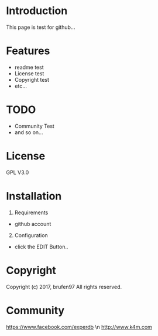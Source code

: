 # Introduction
This page is test for github... 


# Features
* readme test
* License test
* Copyright test
* etc...


# TODO
* Community Test
* and so on...


# License
GPL V3.0


# Installation
1. Requirements
- github account

2. Configuration
- click the EDIT Button..


# Copyright
Copyright (c) 2017, brufen97
All rights reserved.


# Community
https://www.facebook.com/experdb \n
http://www.k4m.com


